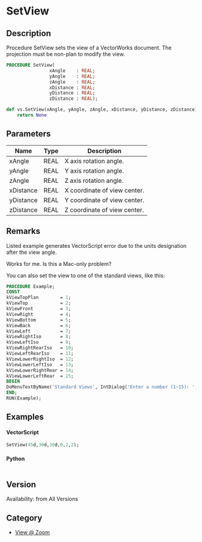 # SetView

## Description
Procedure SetView sets the view of a VectorWorks document. The projection must be non-plan to modify the view.

```pascal
PROCEDURE SetView(
				xAngle    : REAL;
				yAngle    : REAL;
				zAngle    : REAL;
				xDistance : REAL;
				yDistance : REAL;
				zDistance : REAL);
```

```python
def vs.SetView(xAngle, yAngle, zAngle, xDistance, yDistance, zDistance):
    return None
```

## Parameters
|Name|Type|Description|
|---|---|---|
|xAngle|REAL|X axis rotation angle.|
|yAngle|REAL|Y axis rotation angle.|
|zAngle|REAL|Z axis rotation angle.|
|xDistance|REAL|X coordinate of view center.|
|yDistance|REAL|Y coordinate of view center.|
|zDistance|REAL|Z coordinate of view center.|

## Remarks
Listed example generates VectorScript error due to the units designation after the view angle.



Works for me. Is this a Mac-only problem?



You can also set the view to one of the standard views, like this:
```pascal
PROCEDURE Example;
CONST
kViewTopPlan        = 1;
kViewTop            = 2;
kViewFront          = 3;
kViewRight          = 4;
kViewBottom         = 5;
kViewBack           = 6;
kViewLeft           = 7;
kViewRightIso       = 8;
kViewLeftIso        = 9;
kViewRightRearIso   = 10;
kViewLeftRearIso    = 11;
kViewLowerRightIso  = 12;
kViewLowerLeftIso   = 13;
kViewLowerRightRear = 14;
kViewLowerLeftRear  = 15;
BEGIN
DoMenuTextByName('Standard Views', IntDialog('Enter a number (1~15): ', '1'));
END;
RUN(Example);
```

## Examples
#### VectorScript ####
```pascal
SetView(45d,30d,30d,0,2,2);
```
#### Python ####
```python

```

## Version
Availability: from All Versions

## Category
* [View @ Zoom](../Categories/View%20-%20Zoom.md)
